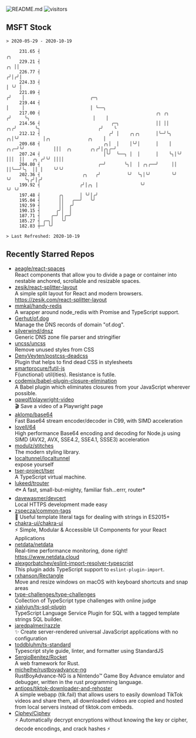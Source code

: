 ![README.md](https://github.com/Gerhut/Gerhut/workflows/README.md/badge.svg)
![visitors](https://visitors.vercel.app/Gerhut/Gerhut?token=8cf69d1f6813d272ef062726b6070c9be4ff72038cfe5a7ded7384a8da65d866)

## MSFT Stock

```
> 2020-05-29 - 2020-10-19

     231.65 ┤                                                                  ╭╮                                
     229.21 ┤                                                               ╭╮ ││                                
     226.77 ┤                                                              ╭╯│╭╯│                                
     224.33 ┤                                                              │ ╰╯ │                                
     221.89 ┤                                                             ╭╯    │                         ╭─╮    
     219.44 ┤                                                             │     │                         │ ╰──╮ 
     217.00 ┤                                            ╭╮ ╭╮           ╭╯     ╰╮                        │    │ 
     214.56 ┤                           ╭─╮              ││ ││        ╭╮╭╯       ╰╮                      ╭╯    ╰ 
     212.12 ┤                          ╭╯ │    ╭╮╭╮      │╰─╯╰╮     ╭╮│╰╯         │╭╮              ╭╮    │       
     209.68 ┤                        ╭╮│  │    │╰╯│      │    │ ╭╮╭─╯╰╯           │││  ╭╮       ╭╮╭╯│╭╮╭─╯       
     207.24 ┤                        │╰╯  ╰──╮ │  │      │    ╰╮│╰╯               │││  ││   ╭╮ ╭╯╰╯ ││││         
     204.80 ┤                      ╭─╯       ╰╮│  │ ╭╮╭──╯     ││                 ││╰──╯╰╮  ││ │    ╰╯╰╯         
     202.36 ┤                ╭╮   ╭╯          ╰╯  ╰╮│╰╯        ╰╯                 ╰╯     ╰╮╭╯│╭╯                 
     199.92 ┤               ╭╯│╭╮ │                ╰╯                                     ╰╯ ╰╯                  
     197.48 ┤       ╭╮      │ ╰╯│╭╯                                                                              
     195.04 ┤       ││   ╭──╯   ╰╯                                                                               
     192.59 ┤       ││  ╭╯                                                                                       
     190.15 ┤      ╭╯│  │                                                                                        
     187.71 ┤    ╭─╯ │╭─╯                                                                                        
     185.27 ┤ ╭─╮│   ╰╯                                                                                          
     182.83 ┼─╯ ╰╯                                                                                               

> Last Refreshed: 2020-10-19
```

## Recently Starred Repos

- [aeagle/react-spaces](https://github.com/aeagle/react-spaces)  
  React components that allow you to divide a page or container into nestable anchored, scrollable and resizable spaces.
- [zesik/react-splitter-layout](https://github.com/zesik/react-splitter-layout)  
  A simple split layout for React and modern browsers. https://zesik.com/react-splitter-layout
- [mmkal/handy-redis](https://github.com/mmkal/handy-redis)  
  A wrapper around node_redis with Promise and TypeScript support.
- [Gerhut/of.dog](https://github.com/Gerhut/of.dog)  
  Manage the DNS records of domain "of.dog".
- [silverwind/dnsz](https://github.com/silverwind/dnsz)  
  Generic DNS zone file parser and stringifier
- [uncss/uncss](https://github.com/uncss/uncss)  
  Remove unused styles from CSS
- [DenyVeyten/postcss-deadcss](https://github.com/DenyVeyten/postcss-deadcss)  
  Plugin that helps to find dead CSS in stylesheets
- [smartprocure/futil-js](https://github.com/smartprocure/futil-js)  
  F(unctional) util(ities). Resistance is futile.
- [codemix/babel-plugin-closure-elimination](https://github.com/codemix/babel-plugin-closure-elimination)  
  A Babel plugin which eliminates closures from your JavaScript wherever possible.
- [qawolf/playwright-video](https://github.com/qawolf/playwright-video)  
  🎬 Save a video of a Playwright page
- [aklomp/base64](https://github.com/aklomp/base64)  
  Fast Base64 stream encoder/decoder in C99, with SIMD acceleration
- [lovell/64](https://github.com/lovell/64)  
  High performance Base64 encoding and decoding for Node.js using SIMD (AVX2, AVX, SSE4.2, SSE4.1, SSSE3) acceleration
- [modulz/stitches](https://github.com/modulz/stitches)  
  The modern styling library.
- [localtunnel/localtunnel](https://github.com/localtunnel/localtunnel)  
  expose yourself
- [tser-project/tser](https://github.com/tser-project/tser)  
  A TypeScript virtual machine.
- [lukeed/trouter](https://github.com/lukeed/trouter)  
  :fish: A fast, small-but-mighty, familiar fish...errr, router*
- [davewasmer/devcert](https://github.com/davewasmer/devcert)  
  Local HTTPS development made easy
- [zspecza/common-tags](https://github.com/zspecza/common-tags)  
  🔖 Useful template literal tags for dealing with strings in ES2015+
- [chakra-ui/chakra-ui](https://github.com/chakra-ui/chakra-ui)  
  ⚡️ Simple, Modular & Accessible UI Components for your React Applications
- [netdata/netdata](https://github.com/netdata/netdata)  
  Real-time performance monitoring, done right! https://www.netdata.cloud
- [alexgorbatchev/eslint-import-resolver-typescript](https://github.com/alexgorbatchev/eslint-import-resolver-typescript)  
  This plugin adds TypeScript support to `eslint-plugin-import`.
- [rxhanson/Rectangle](https://github.com/rxhanson/Rectangle)  
  Move and resize windows on macOS with keyboard shortcuts and snap areas
- [type-challenges/type-challenges](https://github.com/type-challenges/type-challenges)  
  Collection of TypeScript type challenges with online judge
- [xialvjun/ts-sql-plugin](https://github.com/xialvjun/ts-sql-plugin)  
  TypeScript Language Service Plugin for SQL with a tagged template strings SQL builder.
- [jaredpalmer/razzle](https://github.com/jaredpalmer/razzle)  
  ✨ Create server-rendered universal JavaScript applications with no configuration
- [toddbluhm/ts-standard](https://github.com/toddbluhm/ts-standard)  
  Typescript style guide, linter, and formatter using StandardJS
- [SergioBenitez/Rocket](https://github.com/SergioBenitez/Rocket)  
  A web framework for Rust.
- [michelhe/rustboyadvance-ng](https://github.com/michelhe/rustboyadvance-ng)  
  RustBoyAdvance-NG is a Nintendo™ Game Boy Advance emulator and debugger, written in the rust programming language.
- [antiops/tiktok-downloader-and-rehoster](https://github.com/antiops/tiktok-downloader-and-rehoster)  
  A simple webapp (tik.fail) that allows users to easily download TikTok videos and share them, all downloaded videos are copied and hosted from local servers instead of tiktok.com embeds.
- [Ciphey/Ciphey](https://github.com/Ciphey/Ciphey)  
  ⚡ Automatically decrypt encryptions without knowing the key or cipher, decode encodings, and crack hashes ⚡
